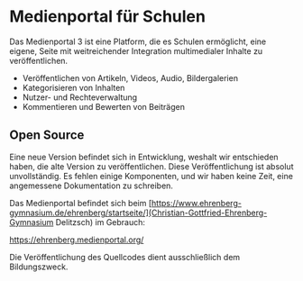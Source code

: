 # Medienportal für Schulen

Das Medienportal 3 ist eine Platform, die es Schulen ermöglicht, eine eigene, Seite mit weitreichender Integration multimedialer Inhalte zu veröffentlichen.

- Veröffentlichen von Artikeln, Videos, Audio, Bildergalerien
- Kategorisieren von Inhalten
- Nutzer- und Rechteverwaltung
- Kommentieren und Bewerten von Beiträgen

## Open Source

Eine neue Version befindet sich in Entwicklung, weshalt wir entschieden haben, die alte Version zu veröffentlichen.
Diese Veröffentlichung ist absolut unvollständig. Es fehlen einige Komponenten, und wir haben keine Zeit, eine angemessene Dokumentation zu schreiben.

Das Medienportal befindet sich beim [https://www.ehrenberg-gymnasium.de/ehrenberg/startseite/](Christian-Gottfried-Ehrenberg-Gymnasium Delitzsch) im Gebrauch:

https://ehrenberg.medienportal.org/

Die Veröffentlichung des Quellcodes dient ausschließlich dem Bildungszweck.

